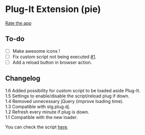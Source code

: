# Plug-It Extension (pie)  
[Rate the app](https://chrome.google.com/webstore/detail/wibla-plug-extension/bikeoipagmbnkipclndbmfkjdcljocej/reviews)

## To-do
- [ ] Make awesome icons !  
- [ ] Fix custom script not being executed [#1](https://github.com/Plug-It/pie/issues/1).  
- [ ] Add a reload button in browser action.   

## Changelog  
  1.6 Added possibility for custom script to be loaded aside Plug-It.  
  1.5 Settings to enable/disable the script/reload plug if down.  
  1.4 Removed unnecessary jQuery (improve loading time).  
  1.3 Compatible with stg.plug.dj.  
  1.2 Refresh every minute if plug is down.  
  1.1 Compatible with the new loader.  

You can check the script [here](https://github.com/Plug-It/pi).
